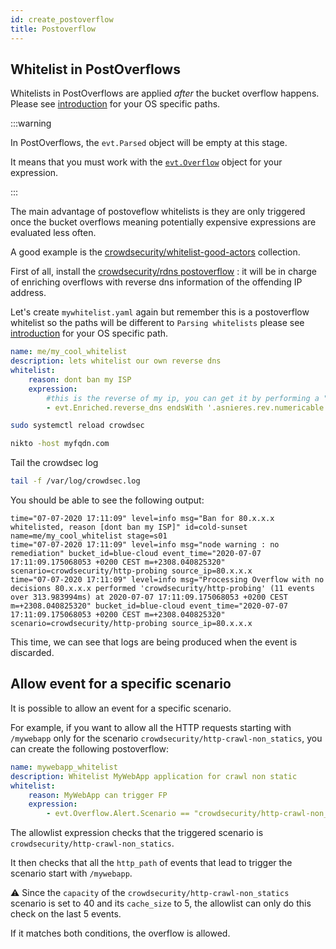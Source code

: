 ```yaml
---
id: create_postoverflow
title: Postoverflow
---
```


## Whitelist in PostOverflows

Whitelists in PostOverflows are applied _after_ the bucket overflow happens. Please see [introduction](/whitelist/introduction.md) for your OS specific paths.

:::warning

In PostOverflows, the `evt.Parsed` object will be empty at this stage.

It means that you must work with the [`evt.Overflow`](/expr/event.md#overflow-relevant-fields) object for your expression.

:::

The main advantage of postoveflow whitelists is they are only triggered once the bucket overflows meaning potentially expensive expressions are evaluated less often.

A good example is the [crowdsecurity/whitelist-good-actors](https://hub.crowdsec.net/author/crowdsecurity/collections/whitelist-good-actors) collection.

First of all, install the [crowdsecurity/rdns postoverflow](https://hub.crowdsec.net/author/crowdsecurity/configurations/rdns) : it will be in charge of enriching overflows with reverse dns information of the offending IP address.

Let's create `mywhitelist.yaml` again but remember this is a postoverflow whitelist so the paths will be different to `Parsing whitelists` please see [introduction](/whitelist/introduction.md) for your OS specific path.

```yaml
name: me/my_cool_whitelist
description: lets whitelist our own reverse dns
whitelist:
    reason: dont ban my ISP
    expression:
        #this is the reverse of my ip, you can get it by performing a "host" command on your public IP for example
        - evt.Enriched.reverse_dns endsWith '.asnieres.rev.numericable.fr.'
```

```bash title="Reload CrowdSec"
sudo systemctl reload crowdsec
```

```bash
nikto -host myfqdn.com
```

Tail the crowdsec log

```bash
tail -f /var/log/crowdsec.log
```

You should be able to see the following output:

```
time="07-07-2020 17:11:09" level=info msg="Ban for 80.x.x.x whitelisted, reason [dont ban my ISP]" id=cold-sunset name=me/my_cool_whitelist stage=s01
time="07-07-2020 17:11:09" level=info msg="node warning : no remediation" bucket_id=blue-cloud event_time="2020-07-07 17:11:09.175068053 +0200 CEST m=+2308.040825320" scenario=crowdsecurity/http-probing source_ip=80.x.x.x
time="07-07-2020 17:11:09" level=info msg="Processing Overflow with no decisions 80.x.x.x performed 'crowdsecurity/http-probing' (11 events over 313.983994ms) at 2020-07-07 17:11:09.175068053 +0200 CEST m=+2308.040825320" bucket_id=blue-cloud event_time="2020-07-07 17:11:09.175068053 +0200 CEST m=+2308.040825320" scenario=crowdsecurity/http-probing source_ip=80.x.x.x
```

This time, we can see that logs are being produced when the event is discarded.

## Allow event for a specific scenario

It is possible to allow an event for a specific scenario.

For example, if you want to allow all the HTTP requests starting with `/mywebapp` only for the scenario `crowdsecurity/http-crawl-non_statics`, you can create the following postoverflow:

```yaml
name: mywebapp_whitelist
description: Whitelist MyWebApp application for crawl non static
whitelist:
    reason: MyWebApp can trigger FP
    expression:
        - evt.Overflow.Alert.Scenario == "crowdsecurity/http-crawl-non_statics" and all(evt.Overflow.Alert.Events, {.GetMeta("http_path") startsWith "/mywebapp"})
```

The allowlist expression checks that the triggered scenario is `crowdsecurity/http-crawl-non_statics`.

It then checks that all the `http_path` of events that lead to trigger the scenario start with `/mywebapp`.

:warning: Since the `capacity` of the `crowdsecurity/http-crawl-non_statics` scenario is set to 40 and its `cache_size` to 5, the allowlist can only do this check on the last 5 events.

If it matches both conditions, the overflow is allowed.
